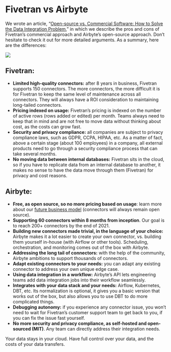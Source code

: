 # Fivetran vs Airbyte

We wrote an article, “[Open-source vs. Commercial Software: How to Solve the Data Integration Problem](https://airbyte.io/articles/data-engineering-thoughts/open-source-vs-commercial-software-how-to-better-solve-data-integration/),” in which we describe the pros and cons of Fivetran’s commercial approach and Airbyte’s open-source approach. Don’t hesitate to check it out for more detailed arguments. As a summary, here are the differences:

![](https://airbyte.io/wp-content/uploads/2021/01/Airbyte-vs-Fivetran.png)

## **Fivetran:**

* **Limited high-quality connectors:** after 8 years in business, Fivetran supports 150 connectors. The more connectors, the more difficult it is for Fivetran to keep the same level of maintenance across all connectors. They will always have a ROI consideration to maintaining long-tailed connectors. 
* **Pricing indexed on usage:** Fivetran’s pricing is indexed on the number of active rows \(rows added or edited\) per month. Teams always need to keep that in mind and are not free to move data without thinking about cost, as the costs can grow fast. 
* **Security and privacy compliance:** all companies are subject to privacy compliance laws, such as GDPR, CCPA, HIPAA, etc. As a matter of fact, above a certain stage \(about 100 employees\) in a company, all external products need to go through a security compliance process that can take several months. 
* **No moving data between internal databases:** Fivetran sits in the cloud, so if you have to replicate data from an internal database to another, it makes no sense to have the data move through them \(Fivetran\) for privacy and cost reasons. 

## **Airbyte:**

* **Free, as open source, so no more pricing based on usage**: learn more about our [future business model](../../company-handbook/business-model.md) \(connectors will always remain open source\). 
* **Supporting 60 connectors within 8 months from inception**.  Our goal is to reach 200+ connectors by the end of 2021. 
* **Building new connectors made trivial, in the language of your choice:** Airbyte makes it a lot easier to create your own connector, vs. building them yourself in-house \(with Airflow or other tools\). Scheduling, orchestration, and monitoring comes out of the box with Airbyte.
* **Addressing the long tail of connectors:** with the help of the community, Airbyte ambitions to support thousands of connectors. 
* **Adapt existing connectors to your needs:** you can adapt any existing connector to address your own unique edge case.
* **Using data integration in a workflow:** Airbyte’s API lets engineering teams add data integration jobs into their workflow seamlessly. 
* **Integrates with your data stack and your needs:** Airflow, Kubernetes, DBT, etc. Its normalization is optional, it gives you a basic version that works out of the box, but also allows you to use DBT to do more complicated things.
* **Debugging autonomy:** if you experience any connector issue, you won’t need to wait for Fivetran’s customer support team to get back to you, if you can fix the issue fast yourself. 
* **No more security and privacy compliance, as self-hosted and open-sourced \(MIT\)**. Any team can directly address their integration needs.

Your data stays in your cloud. Have full control over your data, and the costs of your data transfers.

